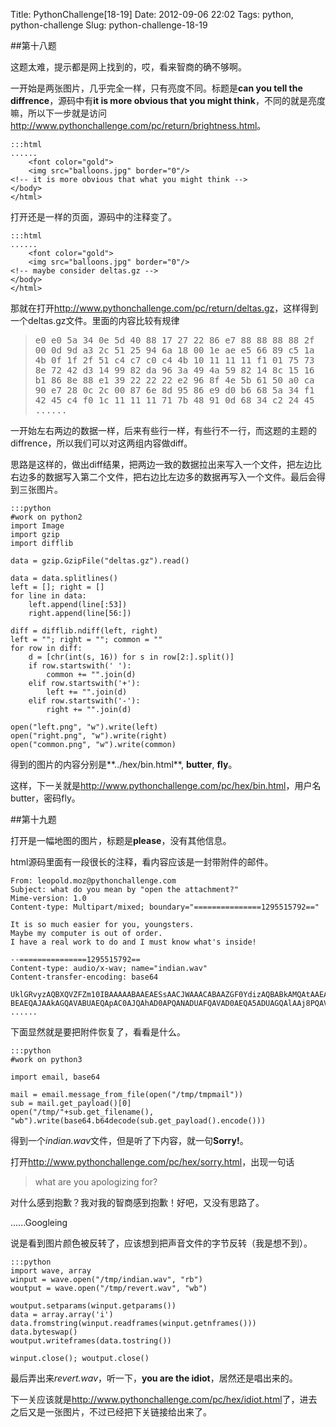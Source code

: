 Title: PythonChallenge[18-19]
Date: 2012-09-06 22:02
Tags: python, python-challenge
Slug: python-challenge-18-19

##第十八题

这题太难，提示都是网上找到的，哎，看来智商的确不够啊。

一开始是两张图片，几乎完全一样，只有亮度不同。标题是**can you tell the diffrence**，源码中有**it is more obvious that you might think**，不同的就是亮度嘛，所以下一步就是访问<http://www.pythonchallenge.com/pc/return/brightness.html>。

    :::html
    ......
        <font color="gold">
        <img src="balloons.jpg" border="0"/>
    <!-- it is more obvious that what you might think -->
    </body>
    </html>

打开还是一样的页面，源码中的注释变了。

    :::html
    ......
        <font color="gold">
        <img src="balloons.jpg" border="0"/>
    <!-- maybe consider deltas.gz -->
    </body>
    </html>

那就在打开<http://www.pythonchallenge.com/pc/return/deltas.gz>，这样得到一个deltas.gz文件。里面的内容比较有规律

<blockquote><pre>
e0 e0 5a 34 0e 5d 40 88 17 27 22 86 e7 88 88 88 88 2f   e0 e0 5a 34 0e 5d 40 88 17 27 22 86 e7 88 88 88 88 2f
00 0d 9d a3 2c 51 25 94 6a 18 00 1e ae e5 66 89 c5 1a   00 0d 9d a3 2c 51 25 94 6a 18 00 1e ae e5 66 89 c5 1a
4b 0f 1f 2f 51 c4 c7 c0 c4 4b 10 11 11 11 f1 01 75 73   4b 0f 1f 2f 51 c4 c7 c0 c4 4b 10 11 11 11 f1 01 75 73
8e 72 42 d3 14 99 82 da 96 3a 49 4a 59 82 14 8c 15 16   8e 72 42 d3 14 99 82 da 96 3a 49 4a 59 82 14 8c 15 16
b1 86 8e 88 e1 39 22 22 22 e2 96 8f 4e 5b 61 50 a0 ca   b1 86 8e 88 e1 39 22 22 22 e2 96 8f 4e 5b 61 50 a0 ca
90 e7 28 0c 2c 00 87 6e 8d 95 86 e9 d0 b6 68 5a 34 f1   90 e7 28 0c 2c 00 87 6e 8d 95 86 e9 d0 b6 68 5a 34 f1
42 45 c4 f0 1c 11 11 11 71 7b 48 91 0d 68 34 c2 24 45   42 45 c4 f0 1c 11 11 11 71 7b 48 91 0d 68 34 c2 24 45
......
</pre></blockquote>

一开始左右两边的数据一样，后来有些行一样，有些行不一行，而这题的主题的diffrence，所以我们可以对这两组内容做diff。

思路是这样的，做出diff结果，把两边一致的数据拉出来写入一个文件，把左边比右边多的数据写入第二个文件，把右边比左边多的数据再写入一个文件。最后会得到三张图片。

    :::python
    #work on python2
    import Image
    import gzip
    import difflib

    data = gzip.GzipFile("deltas.gz").read()

    data = data.splitlines()
    left = []; right = []
    for line in data:
        left.append(line[:53])
        right.append(line[56:])

    diff = difflib.ndiff(left, right)
    left = ""; right = ""; common = ""
    for row in diff:
        d = [chr(int(s, 16)) for s in row[2:].split()]
        if row.startswith(' '):
            common += "".join(d)
        elif row.startswith('+'):
            left += "".join(d)
        elif row.startswith('-'):
            right += "".join(d)

    open("left.png", "w").write(left)
    open("right.png", "w").write(right)
    open("common.png", "w").write(common)

得到的图片的内容分别是**../hex/bin.html**, **butter**, **fly**。

这样，下一关就是<http://www.pythonchallenge.com/pc/hex/bin.html>，用户名butter，密码fly。

##第十九题

打开是一幅地图的图片，标题是**please**，没有其他信息。

html源码里面有一段很长的注释，看内容应该是一封带附件的邮件。

    From: leopold.moz@pythonchallenge.com
    Subject: what do you mean by "open the attachment?"
    Mime-version: 1.0
    Content-type: Multipart/mixed; boundary="===============1295515792=="

    It is so much easier for you, youngsters.
    Maybe my computer is out of order.
    I have a real work to do and I must know what's inside!

    --===============1295515792==
    Content-type: audio/x-wav; name="indian.wav"
    Content-transfer-encoding: base64

    UklGRvyzAQBXQVZFZm10IBAAAAABAAEAESsAACJWAAACABAAZGF0YdizAQBABkAMQAtAAEADQAJA
    BEAEQAJAAkAGQAVABUAEQApAC0AJQAhAD0APQANADUAFQAVAD0AEQA5ADUAGQAlAAj8PQAVABkAE
    ......

下面显然就是要把附件恢复了，看看是什么。

    :::python
    #work on python3

    import email, base64

    mail = email.message_from_file(open("/tmp/tmpmail"))
    sub = mail.get_payload()[0]
    open("/tmp/"+sub.get_filename(), "wb").write(base64.b64decode(sub.get_payload().encode()))

得到一个*indian.wav*文件，但是听了下内容，就一句**Sorry!**。

打开<http://www.pythonchallenge.com/pc/hex/sorry.html>，出现一句话
> what are you apologizing for?

对什么感到抱歉？我对我的智商感到抱歉！好吧，又没有思路了。

......Googleing

说是看到图片颜色被反转了，应该想到把声音文件的字节反转（我是想不到）。

    :::python
    import wave, array
    winput = wave.open("/tmp/indian.wav", "rb")
    woutput = wave.open("/tmp/revert.wav", "wb")

    woutput.setparams(winput.getparams())
    data = array.array('i')
    data.fromstring(winput.readframes(winput.getnframes()))
    data.byteswap()
    woutput.writeframes(data.tostring())

    winput.close(); woutput.close()

最后弄出来*revert.wav*，听一下，**you are the idiot**，居然还是唱出来的。

下一关应该就是<http://www.pythonchallenge.com/pc/hex/idiot.html>了，进去之后又是一张图片，不过已经把下关链接给出来了。
